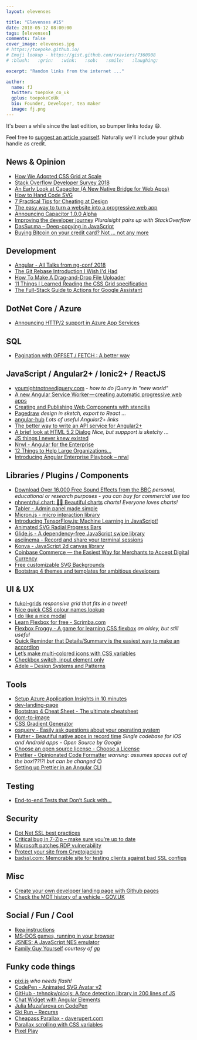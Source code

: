 ```yaml
---
layout: elevenses

title: "Elevenses #15"
date: 2018-05-12 08:00:00
tags: [elevenses]
comments: false
cover_image: elevenses.jpg
# https://toepoke.github.io/
# Emoji lookup - https://gist.github.com/rxaviers/7360908
# :blush:   :grin:   :wink:   :sob:   :smile:   :laughing:

excerpt: "Random links from the internet ..."

author:
  name: fJ
  twitter: toepoke_co_uk
  gplus: toepokeCoUk
  bio: Founder, Developer, tea maker
  image: fj.png
---
```


It's been a while since the last edition, so bumper links today :smile:.

Feel free to [suggest an article yourself](https://github.com/toepoke/toepoke.github.io/issues).  Naturally we'll include your github handle as credit.

## News & Opinion
* [How We Adopted CSS Grid at Scale](https://julian.is/article/css-grid-at-scale/)
* [Stack Overflow Developer Survey 2018](https://insights.stackoverflow.com/survey/2018/)
* [An Early Look at Capacitor (A New Native Bridge for Web Apps)](https://www.joshmorony.com/an-early-look-at-capacitor-a-new-native-bridge-for-web-apps/)
* [How to Hand Code SVG](https://webdesign.tutsplus.com/tutorials/how-to-hand-code-svg--cms-30368)
* [7 Practical Tips for Cheating at Design](https://medium.com/refactoring-ui/7-practical-tips-for-cheating-at-design-40c736799886)
* [The easy way to turn a website into a progressive web app](https://dev.to/pixeline/the-easy-way-to-turn-a-website-into-a-progressive-web-app-77g)
* [Announcing Capacitor 1.0.0 Alpha](https://blog.ionicframework.com/announcing-capacitor-1-0-0-alpha/amp/%3F__twitter_impression%3Dtrue)
* [Improving the developer journey](https://www.pluralsight.com/blog/news/pluralsight-stack-overflow) *Pluralsight pairs up with StackOverflow*
* [DasSur.ma – Deep-copying in JavaScript](https://dassur.ma/things/deep-copy/)
* [Buying Bitcoin on your credit card? Not ... not any more](https://nakedsecurity.sophos.com/2018/02/05/buying-bitcoin-on-your-credit-card-not-any-more/amp/%3F__twitter_impression%3Dtrue)

## Development
* [Angular - All Talks from ng-conf 2018](https://nitayneeman.com/posts/all-talks-from-ng-conf-2018/)
* [The Git Rebase Introduction I Wish I'd Had](https://dev.to/maxwell_dev/the-git-rebase-introduction-i-wish-id-had)
* [How To Make A Drag-and-Drop File Uploader](https://www.smashingmagazine.com/2018/01/drag-drop-file-uploader-vanilla-js/)
* [11 Things I Learned Reading the CSS Grid specification](https://medium.freecodecamp.org/11-things-i-learned-reading-the-css-grid-specification-fb3983aa5e0)
* [The Full-Stack Guide to Actions for Google Assistant](https://medium.freecodecamp.org/the-full-stack-guide-to-actions-for-google-assistant-e1765edd075b)

## DotNet Core / Azure
* [Announcing HTTP/2 support in Azure App Services](https://blogs.msdn.microsoft.com/appserviceteam/2018/04/13/announcing-http2-support-in-azure-app-service/)

## SQL
* [Pagination with OFFSET / FETCH : A better way](https://sqlperformance.com/2015/01/t-sql-queries/pagination-with-offset-fetch&usd=2&usg=AFQjCNEOBxu8fYjiyGu2lI__yxx7b5NkYw)

## JavaScript / Angular2+ / Ionic2+ / ReactJS
* [youmightnotneedjquery.com](http://youmightnotneedjquery.com/) - *how to do jQuery in "new world"*
* [A new Angular Service Worker — creating automatic progressive web apps](https://medium.com/google-developer-experts/a-new-angular-service-worker-creating-automatic-progressive-web-apps-part-2-practice-3221471269a1)
* [Creating and Publishing Web Components with stenciljs](https://www.twilio.com/blog/2018/02/creating-and-publishing-web-components-with-stencil.html)
* [Pagedraw](https://pagedraw.io/) *design in sketch, export to React ...*
* [angular-hub](https://github.com/selimtan/angular-hub/blob/master/README.md) *Lots of useful Angular2+ links*
* [The better way to write an API service for Angular2+](https://medium.com/netscape/the-better-way-to-write-api-service-in-angular-4-c9178ecf7f48)
* [A brief look at HTML 5.2 Dialog](https://kyusuf.com/post/a-brief-look-at-html-dialog) *Nice, but suppport is sketchy ...*
* [JS things I never knew existed](http://air.ghost.io/js-things-i-never-knew-existed)
* [Nrwl - Angular for the Enterprise](https://nrwl.io/nx)
* [12 Things to Help Large Organizations...](https://blog.nrwl.io/12-things-to-help-large-organizations-do-angular-right-f261a798ad6b)
* [Introducing Angular Enterprise Playbook – nrwl](https://blog.nrwl.io/introducing-angular-enterprise-playbook-dbac736e39de)

## Libraries / Plugins / Components
* [Download Over 16,000 Free Sound Effects from the BBC](http://bbcsfx.acropolis.org.uk/) *personal, educational or research purposes - you can buy for commercial use too*
* [nhnent/tui.chart: 🍞🍯 Beautiful charts](https://github.com/nhnent/tui.chart) *charts! Everyone loves charts!*
* [Tabler - Admin panel made simple](https://tabler.github.io/)
* [Micron.js - micro interaction library](https://webkul.github.io/micron/docs.html)
* [Introducing TensorFlow.js: Machine Learning in JavaScript!](https://medium.com/tensorflow/introducing-tensorflow-js-machine-learning-in-javascript-bf3eab376db)
* [Animated SVG Radial Progress Bars](https://daverupert.com/2018/03/animated-svg-radial-progress-bars/)
* [Glide.js - A dependency-free JavaScript swipe library](https://glidejs.com/docs/)
* [asciinema - Record and share your terminal sessions](https://asciinema.org/)
* [Konva - JavaScript 2d canvas library](https://konvajs.github.io/)
* [Coinbase Commerce — the Easiest Way for Merchants to Accept Digital Currency](https://medium.com/%40coinbasecommerce/coinbase-commerce-the-easiest-way-for-merchants-to-accept-digital-currency-54ba64966f8d)
* [Free customizable SVG Backgrounds](https://www.svgbackgrounds.com/)
* [Bootstrap 4 themes and templates for ambitious developers](https://hackerthemes.com/)

## UI & UX
* [fukol-grids](https://github.com/Heydon/fukol-grids/blob/master/README.md) *responsive grid that fits in a tweet!*
* [Nice quick CSS colour names lookup](http://colours.neilorangepeel.com/)
* [I do like a nice modal](https://codyhouse.co/demo/svg-modal-window/index.html)
* [Learn Flexbox for free - Scrimba.com](https://scrimba.com/g/gflexbox)
* [Flexbox Froggy - A game for learning CSS flexbox](https://flexboxfroggy.com/) *an oldey, but still useful*
* [Quick Reminder that Details/Summary is the easiest way to make an accordion](https://css-tricks.com/quick-reminder-that-details-summary-is-the-easiest-way-ever-to-make-an-accordion/)
* [Let’s make multi-colored icons with CSS variables](https://medium.freecodecamp.org/lets-make-your-svg-symbol-icons-multi-colored-with-css-variables-cddd1769fca4)
* [Checkbox switch, input element only](https://codepen.io/rakeizer/pen/QQRBoZ)
* [Adele – Design Systems and Patterns](https://adele.uxpin.com/)

## Tools
* [Setup Azure Application Insights in 10 minutes](https://www.hanselman.com/blog/SettingUpApplicationInsightsTook10MinutesItCreatedTwoDaysOfWorkForMe.aspx)
* [dev-landing-page](https://github.com/flexdinesh/dev-landing-page/blob/master/README.md)
* [Bootstrap 4 Cheat Sheet - The ultimate cheatsheet](https://hackerthemes.com/bootstrap-cheatsheet/)
* [dom-to-image](https://github.com/tsayen/dom-to-image/blob/master/README.md)
* [CSS Gradient Generator](https://cssgradient.io/)
* [osquery - Easily ask questions about your operating system](https://osquery.io/)
* [Flutter - Beautiful native apps in record time](https://flutter.io/) *Single codebase for iOS and Android apps - Open Source by Google*
* [Choose an open source license - Choose a License](https://choosealicense.com/)
* [Prettier - Opinionated Code Formatter](https://prettier.io/) *warning: assumes spaces out of the box!??!?! but can be changed* :wink:
* [Setting up Prettier in an Angular CLI](https://medium.com/%40victormejia/setting-up-prettier-in-an-angular-cli-project-2f50c3b9a537)

## Testing
* [End-to-end Tests that Don’t Suck with...](https://ropig.com/blog/end-end-tests-dont-suck-puppeteer/)

## Security
* [Dot Net SSL best practices](https://docs.microsoft.com/en-us/dotnet/framework/network-programming/tls)
* [Critical bug in 7-Zip – make sure you’re up to date](https://nakedsecurity.sophos.com/2018/05/09/critical-bug-in-7-zip-make-sure-youre-up-to-date/&usd=2&usg=AFQjCNHJKTT0t4T2p0QfQQV1hziSBIobNA)
* [Microsoft patches RDP vulnerability](https://nakedsecurity.sophos.com/2018/03/15/microsoft-patches-rdp-vulnerability-update-now/amp/%3F__twitter_impression%3Dtrue)
* [Protect your site from Cryptojacking](https://scotthelme.co.uk/protect-site-from-cryptojacking-csp-sri/)
* [badssl.com: Memorable site for testing clients against bad SSL configs](https://github.com/chromium/badssl.com)

## Misc
* [Create your own developer landing page with Github pages](https://dev.to/flexdinesh/create-your-developer-landing-page-with-github-pages---42jk)
* [Check the MOT history of a vehicle - GOV.UK](https://www.gov.uk/check-mot-history)

## Social / Fun / Cool
* [Ikea instructions](https://idea-instructions.com/)
* [MS-DOS games, running in your browser](https://archive.org/details/softwarelibrary_msdos_games)
* [JSNES: A JavaScript NES emulator](https://jsnes.fir.sh/)
* [Family Guy Yourself](http://www.familyguyyourself.com/) *courtesy of [gp](https://twitter.com/_____gp_____)*

## Funky code things
* [pixi.js](http://www.pixijs.com/) *who needs flash!*
* [CodePen - Animated SVG Avatar v2](https://codepen.io/dsenneff/full/2c3e5bc86b372d5424b00edaf4990173/)
* [GitHub - tehnokv/picojs: A face detection library in 200 lines of JS](https://github.com/tehnokv/picojs)
* [Chat Widget with Angular Elements](https://angular-elements-chat-widget.now.sh)
* [Julia Muzafarova on CodePen](https://codepen.io/miocene/)
* [Ski Run – Recurss](https://recurss.github.io/2018/04/20/ski-run/)
* [Cheapass Parallax - daverupert.com](https://daverupert.com/2018/02/cheapass-parallax/)
* [Parallax scrolling with CSS variables](https://basicscroll.electerious.com/)
* [Pixel Play](https://anvaka.github.io/pplay/)
